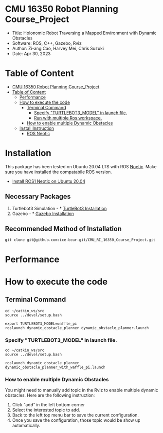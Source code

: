 # CMU 16350 Robot Planning Course_Project
* Title: Holonomic Robot Traversing a Mapped Environment with Dynamic Obstacles  
* Software: ROS, C++, Gazebo, Rviz  
* Author: Zi-ang Cao, Harvey Mei, Chris Suzuki  
* Date: Apr 30, 2023

# Table of Content
- [CMU 16350 Robot Planning Course\_Project](#cmu-16350-robot-planning-course_project)
- [Table of Content](#table-of-content)
  - [Performance](#performance)
  - [How to execute the code](#how-to-execute-the-code)
    - [Terminal Command](#terminal-command)
      - [Specify "TURTLEBOT3\_MODEL" in launch file.](#specify-turtlebot3_model-in-launch-file)
      - [Run with multiple Ros workspace.](#run-with-multiple-ros-workspace)
    - [How to enable multiple Dynamic Obstacles](#how-to-enable-multiple-dynamic-obstacles)
  - [Install Instruction](#install-instruction)
    - [ROS Neotic](#ros-neotic)



# Installation
This package has been tested on Ubuntu 20.04 LTS with ROS [Noetic](http://wiki.ros.org/noetic). Make sure you have
installed the compatabile ROS version.
* [Install ROS1 Neotic on Ubuntu 20.04](https://wiki.ros.org/noetic/Installation/Ubuntu)

## Necessary Packages
1. Turtlebot3 Simulation - * [TurtleBot3 Installation](https://emanual.robotis.com/docs/en/platform/turtlebot3/quick-start/) 
2. Gazebo - * [Gazebo Installation](https://classic.gazebosim.org/tutorials?tut=ros_overview)

## Recommended Method of Installation
```Shell
git clone git@github.com:ice-bear-git/CMU_RI_16350_Course_Project.git
```

# Performance

# How to execute the code
## Terminal Command
```Shell
cd ~/catkin_ws/src
source ../devel/setup.bash

export TURTLEBOT3_MODEL=waffle_pi
roslaunch dynamic_obstacle_planner dynamic_obstacle_planner.launch
```

### Specify "TURTLEBOT3_MODEL" in launch file.
```Shell
cd ~/catkin_ws/src
source ../devel/setup.bash

roslaunch dynamic_obstacle_planner dynamic_obstacle_planner_with_waffle_pi.launch
```

### How to enable multiple Dynamic Obstacles
You might need to manually add topic in the Rviz to enable multiple dynamic obstacles. Here are the following instruction:
1. Click "add" in the left bottom corner
2. Select the interested topic to add.
3. Back to the left top menu bar to save the current configuration.
4. Once you save the configuration, those topic would be show up automatically.

